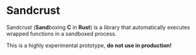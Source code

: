 # Sandcrust
Sandcrust (**Sand**boxing **C** in **Rust**) is a library that automatically executes wrapped functions in a sandboxed process.

This is a highly experimental prototype, **do not use in production!**
